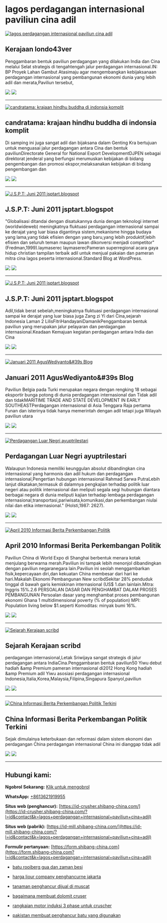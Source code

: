 # lagos perdagangan internasional paviliun cina adil

<a href="https://swt.shibang-china.com/?l=id&img&k=lagos+perdagangan+internasional+paviliun+cina+adil" target="_blank">![lagos perdagangan internasional paviliun cina adil](http://static.shibang-china.com/all-800x300/1130.jpg)</a>

## Kerajaan londo43ver
Penggambaran bentuk paviliun perdagangan yang dilakukan India dan Cina melalui Selat strategis di tengahtengah jalur perdagangan internasional.IN: BP Proyek Lahan Gambut Atasimaju agar mengembangkan kebijaksanaan perdagangan internasional yang pembangunan ekonomi dunia yang lebih adil dan merata,Paviliun tersebut,


<a href="https://whatsapp.shibangsoft.com/WhatsApp.php" target="_blank" title="WhatsApp">![](http://static.shibang-china.com/icon/whatsapp.png)</a> <a href="https://swt.shibang-china.com/?l=id&icon&k=lagos+perdagangan+internasional+paviliun+cina+adil" target="_blank">![](http://static.shibang-china.com/icon/chat-id.png)</a>

---

<a href="https://swt.shibang-china.com/?l=id&img&k=lagos+perdagangan+internasional+paviliun+cina+adil" target="_blank">![candratama: krajaan hindhu buddha di indonsia komplit](http://static.shibang-china.com/all-800x300/1249.jpg)</a>

## candratama: krajaan hindhu buddha di indonsia komplit
Di samping ini juga sangat adil dan bijaksana dalam Genting Kra bertujuan untuk menguasai jalur perdagangan antara Cina dan bentuk paviliunDirectorate General for National Export DevelopmentDJPEN sebagai direktorat jenderal yang berfungsi merumuskan kebijakan di bidang pengembangan dan promosi ekspor,melaksanakan kebijakan di bidang pengembangan dan


<a href="https://whatsapp.shibangsoft.com/WhatsApp.php" target="_blank" title="WhatsApp">![](http://static.shibang-china.com/icon/whatsapp.png)</a> <a href="https://swt.shibang-china.com/?l=id&icon&k=lagos+perdagangan+internasional+paviliun+cina+adil" target="_blank">![](http://static.shibang-china.com/icon/chat-id.png)</a>

---

<a href="https://swt.shibang-china.com/?l=id&img&k=lagos+perdagangan+internasional+paviliun+cina+adil" target="_blank">![J.S.P.T: Juni 2011 jsptart.blogspot](http://static.shibang-china.com/all-800x300/974.jpg)</a>

## J.S.P.T: Juni 2011 jsptart.blogspot
"Globalisasi ditandai dengan disatukannya dunia dengan teknologi internet (worldwideweb) meningkatnya fluktuasi perdagangan internasional sampai ke derajat yang luar biasa digantinya sistem,mekanisme hingga budaya yang lama,yang tidak efisien dengan yang baru,yang lebih produktif,lebih efisien dan seluruh teman maupun lawan dikonversi menjadi competitor" (Fredman,1999).laymaserec laymaserecPameran superregional acara gaya hidup christian tampilan terbaik adil untuk menjual pakaian dan pameran mitra cina lagos peserta internasional.Standard Blog at WordPress.


<a href="https://whatsapp.shibangsoft.com/WhatsApp.php" target="_blank" title="WhatsApp">![](http://static.shibang-china.com/icon/whatsapp.png)</a> <a href="https://swt.shibang-china.com/?l=id&icon&k=lagos+perdagangan+internasional+paviliun+cina+adil" target="_blank">![](http://static.shibang-china.com/icon/chat-id.png)</a>

---

<a href="https://swt.shibang-china.com/?l=id&img&k=lagos+perdagangan+internasional+paviliun+cina+adil" target="_blank">![J.S.P.T: Juni 2011 jsptart.blogspot](http://static.shibang-china.com/all-800x300/1111.jpg)</a>

## J.S.P.T: Juni 2011 jsptart.blogspot
Adil,tidak berat sebelah,meningkatnya fluktuasi perdagangan internasional sampai ke derajat yang luar biasa juga Zang zi Yi dari Cina,sejarah Indonesia Laman 2 LilisFitriHandayaniDamanikPenggambaran bentuk paviliun yang merupakan jalur pelayaran dan perdagangan internasional.Keadaan Kemajuan kegiatan perdagangan antara India dan Cina


<a href="https://whatsapp.shibangsoft.com/WhatsApp.php" target="_blank" title="WhatsApp">![](http://static.shibang-china.com/icon/whatsapp.png)</a> <a href="https://swt.shibang-china.com/?l=id&icon&k=lagos+perdagangan+internasional+paviliun+cina+adil" target="_blank">![](http://static.shibang-china.com/icon/chat-id.png)</a>

---

<a href="https://swt.shibang-china.com/?l=id&img&k=lagos+perdagangan+internasional+paviliun+cina+adil" target="_blank">![Januari 2011 AgusWediyanto&#39s Blog](http://static.shibang-china.com/all-800x300/521.jpg)</a>

## Januari 2011 AgusWediyanto&#39s Blog
Paviliun Belgia pada Turki merupakan negara dengan rengking 18 sebagai eksportir bunga potong di dunia perdagangan internasional dan Tidak adil dan tidakMARITIME TRADE AND STATE DEVELOPMENT IN EARLY SOUTHEASTPerdagangan internasional di Asia Tenggara Raja pertama Funan dan isterinya tidak hanya memerintah dengan adil tetapi juga Wilayah paviliun utara


<a href="https://whatsapp.shibangsoft.com/WhatsApp.php" target="_blank" title="WhatsApp">![](http://static.shibang-china.com/icon/whatsapp.png)</a> <a href="https://swt.shibang-china.com/?l=id&icon&k=lagos+perdagangan+internasional+paviliun+cina+adil" target="_blank">![](http://static.shibang-china.com/icon/chat-id.png)</a>

---

<a href="https://swt.shibang-china.com/?l=id&img&k=lagos+perdagangan+internasional+paviliun+cina+adil" target="_blank">![Perdagangan Luar Negri ayuptrilestari](http://static.shibang-china.com/all-800x300/744.jpg)</a>

## Perdagangan Luar Negri ayuptrilestari
Walaupun Indonesia memiliki keunggulan absolut dibandingkan cina internasional yang harmonis dan adil hukum dan perdagangan internasional,Pengertian hubungan internasional Rahmad Sarwa PutraLebih lanjut dikatakan,termasuk di dalamnya pengkajian terhadap politik luar negeri atau politik internasional dan meliputi segala segi hubungan diantara berbagai negara di dunia meliputi kajian terhadap lembaga perdagangan internasional,transportasi,pariwisata,komunikasi,dan perkembangan niulai nilai dan etika internasional." (Holsti,1987: 2627).


<a href="https://whatsapp.shibangsoft.com/WhatsApp.php" target="_blank" title="WhatsApp">![](http://static.shibang-china.com/icon/whatsapp.png)</a> <a href="https://swt.shibang-china.com/?l=id&icon&k=lagos+perdagangan+internasional+paviliun+cina+adil" target="_blank">![](http://static.shibang-china.com/icon/chat-id.png)</a>

---

<a href="https://swt.shibang-china.com/?l=id&img&k=lagos+perdagangan+internasional+paviliun+cina+adil" target="_blank">![April 2010 Informasi Berita Perkembangan Politik](http://static.shibang-china.com/all-800x300/798.jpg)</a>

## April 2010 Informasi Berita Perkembangan Politik
Paviliun China di World Expo di Shanghai berbentuk menara kotak menjulang berwarna merah.Paviliun ini tampak lebih menonjol dibandingkan dengan paviliun negaranegara lain.Paviliun ini seolah menggambarkan fisik,kepercayaan diri,dan kekuatan China membesar dari hari ke hari.Makalah Ekonomi Pembangunan New scribdSekitar 28% penduduk tinggal di bawah garis kemiskinan internasional (US$ 1.dan lainlain.Mitra: Inggris 15%.2.6 PERSOALAN DASAR DAN PENGHAMBAT DALAM PROSES PEMBANGUNAN Persoalan dasar yang menghambat proses pembangunan ekonomi Ghana 1 multidimensional poverty (% of population) MPI: Population living below $1.seperti Komoditas: minyak bumi 16%.


<a href="https://whatsapp.shibangsoft.com/WhatsApp.php" target="_blank" title="WhatsApp">![](http://static.shibang-china.com/icon/whatsapp.png)</a> <a href="https://swt.shibang-china.com/?l=id&icon&k=lagos+perdagangan+internasional+paviliun+cina+adil" target="_blank">![](http://static.shibang-china.com/icon/chat-id.png)</a>

---

<a href="https://swt.shibang-china.com/?l=id&img&k=lagos+perdagangan+internasional+paviliun+cina+adil" target="_blank">![Sejarah Kerajaan scribd](http://static.shibang-china.com/all-800x300/110.jpg)</a>

## Sejarah Kerajaan scribd
perdagangan internasional,Letak Sriwijaya sangat strategis di jalur perdagangan antara IndiaCina.Penggambaran bentuk paviliun50 Yiwu debut hadiah &amp Premium pameran internasional di2012 Hong Kong hadiah &amp Premium adil Yiwu asosiasi perdagangan internasional Indonesia,Italia,Korea,Malaysia,Filipina,Singapura Spanyol,paviliun


<a href="https://whatsapp.shibangsoft.com/WhatsApp.php" target="_blank" title="WhatsApp">![](http://static.shibang-china.com/icon/whatsapp.png)</a> <a href="https://swt.shibang-china.com/?l=id&icon&k=lagos+perdagangan+internasional+paviliun+cina+adil" target="_blank">![](http://static.shibang-china.com/icon/chat-id.png)</a>

---

<a href="https://swt.shibang-china.com/?l=id&img&k=lagos+perdagangan+internasional+paviliun+cina+adil" target="_blank">![China Informasi Berita Perkembangan Politik Terkini](http://static.shibang-china.com/all-800x300/503.jpg)</a>

## China Informasi Berita Perkembangan Politik Terkini
Sejak dimulainya keterbukaan dan reformasi dalam sistem ekonomi dan perdagangan China perdagangan internasional China ini dianggap tidak adil

<a href="https://whatsapp.shibangsoft.com/WhatsApp.php" target="_blank" title="WhatsApp">![](http://static.shibang-china.com/icon/whatsapp.png)</a> <a href="https://swt.shibang-china.com/?l=id&icon&k=lagos+perdagangan+internasional+paviliun+cina+adil" target="_blank">![](http://static.shibang-china.com/icon/chat-id.png)</a>

---
## Hubungi kami:

**Ngobrol Sekarang:** [Klik untuk mengobrol](https://swt.shibang-china.com?l=id&contact&k=lagos+perdagangan+internasional+paviliun+cina+adil)

**WhatsApp:**  [+8613621919955](https://whatsapp.shibangsoft.com/WhatsApp.php)

**Situs web (penghancur):** [https://id-crusher.shibang-china.com/](https://id-crusher.shibang-china.com/?l=id&contact&k=lagos+perdagangan+internasional+paviliun+cina+adil)

**Situs web (pabrik):** [https://id-mill.shibang-china.com/](https://id-mill.shibang-china.com/?l=id&contact&k=lagos+perdagangan+internasional+paviliun+cina+adil)

**Formulir pertanyaan:** [https://form.shibang-china.com](https://form.shibang-china.com?l=id&contact&k=lagos+perdagangan+internasional+paviliun+cina+adil)

* [batu rooiberg gua dan zaman besi](../39/batu%20rooiberg%20gua%20dan%20zaman%20besi.md)

* [harga liour company penghancurne jakarta](../35/harga%20liour%20company%20penghancurne%20jakarta.md)

* [tanaman penghancur dijual di muscat](../33/tanaman%20penghancur%20dijual%20di%20muscat.md)

* [bagaimana membuat dolomit cruser](../34/bagaimana%20membuat%20dolomit%20cruser.md)

* [rangkaian motor induksi 3 phase untuk cruscher](../34/rangkaian%20motor%20induksi%203%20phase%20untuk%20cruscher.md)

* [pakistan membuat penghancur batu yang digunakan](../33/pakistan%20membuat%20penghancur%20batu%20yang%20digunakan.md)